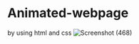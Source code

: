 # Animated-webpage
by using html and css
![Screenshot (468)](https://user-images.githubusercontent.com/89174521/226171212-94e4e808-841e-4025-b4a9-b99761d37869.png)
